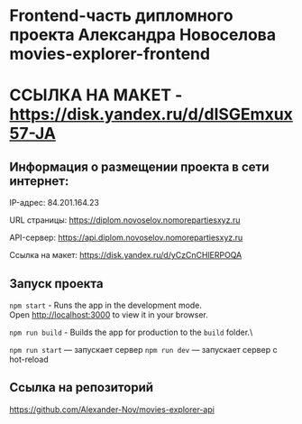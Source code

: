 # Frontend-часть дипломного проекта Александра Новоселова movies-explorer-frontend


# ССЫЛКА НА МАКЕТ - https://disk.yandex.ru/d/dISGEmxux57-JA



## Информация о размещении проекта в сети интернет:
IP-адрес: 84.201.164.23

URL страницы: https://diplom.novoselov.nomorepartiesxyz.ru

API-сервер: https://api.diplom.novoselov.nomorepartiesxyz.ru

Ссылка на макет: https://disk.yandex.ru/d/yCzCnCHlERPOQA


## Запуск проекта

`npm start` - Runs the app in the development mode.\
Open [http://localhost:3000](http://localhost:3000) to view it in your browser.

`npm run build` - Builds the app for production to the `build` folder.\

`npm run start` — запускает сервер
`npm run dev` — запускает сервер с hot-reload

## Ссылка на репозиторий
https://github.com/Alexander-Nov/movies-explorer-api
